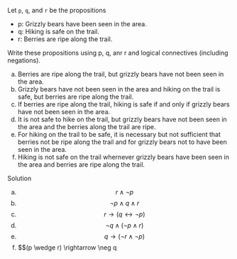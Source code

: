 Let ```p```, ```q```, and ```r``` be the propositions

+ p: Grizzly bears have been seen in the area.
+ q: Hiking is safe on the trail.
+ r: Berries are ripe along the trail.

Write these propositions using p, q, anr r and logical connectives (including negations).

1. Berries are ripe along the trail, but grizzly bears have not been seen in the area.
2. Grizzly bears have not been seen in the area and hiking on the trail is safe, but berries are ripe along the trail.
3. If berries are ripe along the trail, hiking is safe if and only if grizzly bears have not been seen in the area.
4. It is not safe to hike on the trail, but grizzly bears have not been seen in the area and the berries along the trail are ripe.
5. For hiking on the trail to be safe, it is necessary but not sufficient that berries not be ripe along the trail and for grizzly bears not to have been seen in the area.
6. Hiking is not safe on the trail whernever grizzly bears have been seen in the area and berries are ripe along the trail.

Solution

1. $$r \wedge \neg p$$
2. $$\neg p \wedge q \wedge r$$
3. $$r \rightarrow (q \leftrightarrow \neg p)$$
4. $$\neg q \wedge (\neg p \wedge r)$$
5. $$q \rightarrow (\neg r \wedge \neg p)$$
6. $$(p \wedge r) \rightarrow \neg q

<style type="text/css">
    ol { list-style-type: lower-alpha; }
</style>